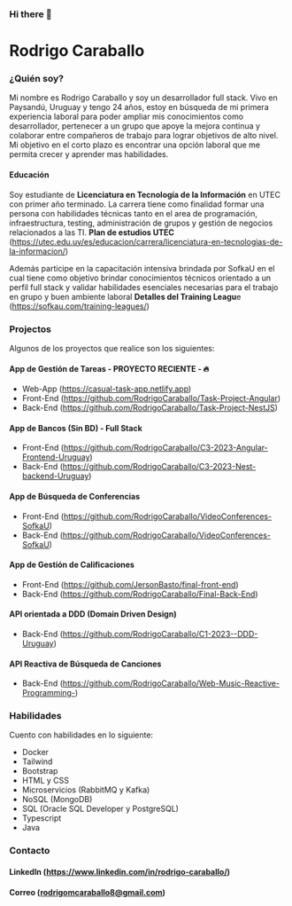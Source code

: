 ### Hi there 👋

<!--
**RodrigoCaraballo/RodrigoCaraballo** is a ✨ _special_ ✨ repository because its `README.md` (this file) appears on your GitHub profile.

Here are some ideas to get you started:

- 🔭 I’m currently working on ...
- 🌱 I’m currently learning ...
- 👯 I’m looking to collaborate on ...
- 🤔 I’m looking for help with ...
- 💬 Ask me about ...
- 📫 How to reach me: ...
- 😄 Pronouns: ...
- ⚡ Fun fact: ...
-->
# Rodrigo Caraballo
### ¿Quién soy?
Mi nombre es Rodrigo Caraballo y soy un desarrollador full stack. Vivo en Paysandú, Uruguay y tengo 24 años, estoy en búsqueda de mi primera experiencia laboral para poder ampliar mis conocimientos como desarrollador, pertenecer a un grupo que apoye la mejora continua y colaborar entre compañeros de trabajo para lograr objetivos de alto nivel. Mi objetivo en el corto plazo es encontrar una opción laboral que me permita crecer y aprender mas habilidades.

#### Educación
Soy estudiante de **Licenciatura en Tecnología de la Información** en UTEC con primer año terminado. La carrera tiene como finalidad formar una persona con habilidades técnicas tanto en el area de programación, infraestructura, testing, administración de grupos y gestión de negocios relacionados a las TI.
**Plan de estudios UTEC** (https://utec.edu.uy/es/educacion/carrera/licenciatura-en-tecnologias-de-la-informacion/)

Además participe en la capacitación intensiva brindada por SofkaU en el cual tiene como objetivo brindar conocimientos técnicos orientado a un perfil full stack y validar habilidades esenciales necesarias para el trabajo en grupo y buen ambiente laboral
**Detalles del Training Leagu**e (https://sofkau.com/training-leagues/)

### Projectos
 Algunos de los proyectos que realice son los siguientes:
 #### App de Gestión de Tareas - PROYECTO RECIENTE - 🔥
 - Web-App (https://casual-task-app.netlify.app)
 - Front-End (https://github.com/RodrigoCaraballo/Task-Project-Angular)
 - Back-End (https://github.com/RodrigoCaraballo/Task-Project-NestJS)
#### App de Bancos (Sin BD) - Full Stack
 - Front-End (https://github.com/RodrigoCaraballo/C3-2023-Angular-Frontend-Uruguay)
 - Back-End (https://github.com/RodrigoCaraballo/C3-2023-Nest-backend-Uruguay)
#### App de Búsqueda de Conferencias
 - Front-End (https://github.com/RodrigoCaraballo/VideoConferences-SofkaU)
 - Back-End (https://github.com/RodrigoCaraballo/VideoConferences-SofkaU)
#### App de Gestión de Calificaciones
 - Front-End (https://github.com/JersonBasto/final-front-end)
 - Back-End (https://github.com/RodrigoCaraballo/Final-Back-End)
#### API orientada a DDD (Domain Driven Design)
 - Back-End (https://github.com/RodrigoCaraballo/C1-2023--DDD-Uruguay)
 #### API Reactiva de Búsqueda de Canciones
 - Back-End (https://github.com/RodrigoCaraballo/Web-Music-Reactive-Programming-)

### Habilidades
Cuento con habilidades en lo siguiente:
 - Docker
 - Tailwind
 - Bootstrap
 - HTML y CSS
 - Microservicios (RabbitMQ y Kafka)
 - NoSQL (MongoDB)
 - SQL (Oracle SQL Developer y PostgreSQL)
 - Typescript
 - Java

### Contacto
#### LinkedIn (https://www.linkedin.com/in/rodrigo-caraballo/)
#### Correo (rodrigomcaraballo8@gmail.com)
